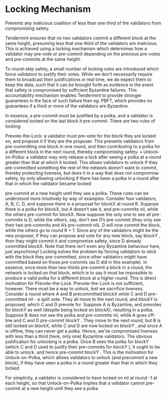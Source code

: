# Locking Mechanism

Prevents any malicious coalition of less than one third of the validators from compromising safety.

Tendermint ensures that no two validators commit a different block at the same height, presuming less that one-third of the validators are malicious. This is achieved using a locking mechanism which determines how a validator may pre-vote or pre-commit depending on the previous pre-votes and pre-commits at the same height.

To round-skip safely, a small number of locking rules are introduced which force validators to justify their votes. While we don’t necessarily require them to broadcast their justifications in real time, we do expect them to keep the data, such that it can be brought forth as evidence in the event that safety is compromised by sufficient Byzantine failures. This accountability mechanism enables Tendermint to provide stronger guarantees in the face of such failure than eg. PBFT, which provides no guarantees if a third or more
of the validators are Byzantine.

In essence, a pre-commit must be justified by a polka, and a validator is considered locked on the last block it pre-commit. There are two rules of locking:

Prevote-the-Lock: a validator must pre-vote for the block they are
locked on, and propose it if they are the proposer. This prevents validators
from pre-committing one block in one round, and then contributing
to a polka for a different block in the next round, thereby
compromising safety.
• Unlock-on-Polka: a validator may only release a lock after seeing a
polka at a round greater than that at which it locked. This allows
validators to unlock if they pre-committed something the rest of the
network doesn’t want to commit, thereby protecting liveness, but does
it in a way that does not compromise safety, by only allowing unlocking
if there has been a polka in a round after that in which the validator
became locked

pre-commit at a new height until they see a polka.
These rules can be understood more intuitively by way of examples. Consider
four validators, A, B, C, D, and suppose there is a proposal for blockX
at round R. Suppose there is a polka for blockX, but A doesn’t see it, and
pre-commits nil, while the others pre-commit for blockX. Now suppose the
only one to see all pre-commits is D, while the others, say, don’t see D’s
pre-commit (they only see their two pre-commits and A’s pre-commit nil).
D will now commit the block, while the others go to round R + 1. Since any
of the validators might be the new proposer, if they can propose and vote
for any new block, say blockY , then they might commit it and compromise
safety, since D already committed blockX. Note that there isn’t even any
Byzantine behaviour here, just asynchrony!
Locking solves the problem by forcing validators to stick with the block
they pre-committed, since other validators might have committed based on
those pre-commits (as D did in this example). In essence, once more than
two-thirds pre-commit a block in a round, the network is locked on that block,
which is to say it must be impossible to produce a valid polka for a different
block at a higher round. This is direct motivation for Prevote-the-Lock.
Prevote-the-Lock is not sufficient, however. There must be a way to
unlock, lest we sacrifice liveness. Consider a round where A and B precommitted
blockX while C and D pre-committed nil - a split vote. They all
move to the next round, and blockY is proposed, which C and D prevote for. Suppose A is Byzantine, and prevotes for blockY as well (despite being
locked on blockX), resulting in a polka. Suppose B does not see the polka
and pre-commits nil, while A goes off-line and C and D pre-commit blockY .
They move to the next round, but B is still locked on blockX, while C and
D are now locked on blockY , and since A is offline, they can never get a
polka. Hence, we’ve compromised liveness with less than a third (here, only
one) Byzantine validators.
The obvious justification for unlocking is a polka. Once B sees the polka
for blockY (which C and D used to jusitfy their pre-commits for blockY ),
it ought to be able to unlock, and hence pre-commit blockY . This is the
motivation for Unlock-on-Polka, which allows validators to unlock (and precommit
a new block), if they have seen a polka in a round greater than that
in which they locked.

For simplicity, a validator is considered to have locked on nil at round
-1 at each height, so that Unlock-on-Polka implies that a validator cannot
pre-commit at a new height until they see a polka

</br></br>
